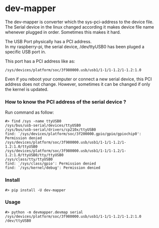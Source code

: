 dev-mapper
==========

The dev-mapper is converter which the sys-pci-address to the device file.  
The Serial device in the linux changed according it makes device file name  
whenever plugged in order. Sometimes this makes it hard.

The USB Port physically has a PCI address.  
In my raspberry-pi, the serial device, /dev/ttyUSB0 has been pluged a specific USB port in.

This port has a PCI address like as:  

    /sys/devices/platform/soc/3f980000.usb/usb1/1-1/1-1.2/1-1.2:1.0

Even if you reboot your computer or connect a new serial device, this PCI address does not change.  However, sometimes it can be changed if only the kernel is updated.


### How to know the PCI address of the serial device ?

Run command as follow:  

    #> find /sys -name ttyUSB0
    /sys/bus/usb-serial/devices/ttyUSB0
    /sys/bus/usb-serial/drivers/cp210x/ttyUSB0
    find: `/sys/devices/platform/soc/3f200000.gpio/gpio/gpiochip0': Permission denied
    /sys/devices/platform/soc/3f980000.usb/usb1/1-1/1-1.2/1-1.2:1.0/ttyUSB0
    /sys/devices/platform/soc/3f980000.usb/usb1/1-1/1-1.2/1-1.2:1.0/ttyUSB0/tty/ttyUSB0
    /sys/class/tty/ttyUSB0
    find: `/sys/class/gpio': Permission denied
    find: `/sys/kernel/debug': Permission denied


### Install

    #> pip install -U dev-mapper


### Usage

    #> python -m devmapper.devmap serial  /sys/devices/platform/soc/3f980000.usb/usb1/1-1/1-1.2/1-1.2:1.0
    /dev/ttyUSB0
